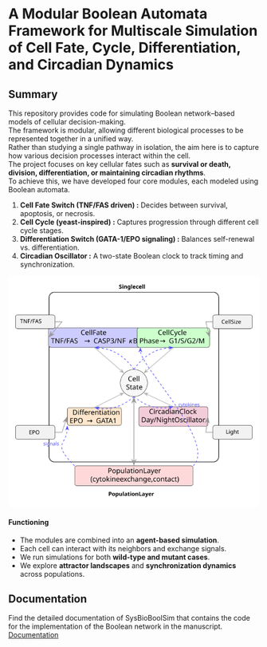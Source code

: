 # A Modular Boolean Automata Framework for Multiscale Simulation of Cell Fate, Cycle, Differentiation, and Circadian Dynamics

## Summary 
This repository provides code for simulating Boolean network–based models of cellular decision-making.  
The framework is modular, allowing different biological processes to be represented together in a unified way.  
Rather than studying a single pathway in isolation, the aim here is to capture how various decision processes interact within the cell.  
The project focuses on key cellular fates such as **survival or death, division, differentiation, or maintaining circadian rhythms**.  
To achieve this, we have developed four core modules, each modeled using Boolean automata.

1. **Cell Fate Switch (TNF/FAS driven) :** Decides between survival, apoptosis, or necrosis.  
2. **Cell Cycle (yeast-inspired) :** Captures progression through different cell cycle stages.  
3. **Differentiation Switch (GATA-1/EPO signaling) :** Balances self-renewal vs. differentiation.  
4. **Circadian Oscillator :** A two-state Boolean clock to track timing and synchronization.  
<p align="center">
  <img src="Structure.svg" width="750">
</p>


#### Functioning
- The modules are combined into an **agent-based simulation**.  
- Each cell can interact with its neighbors and exchange signals.  
- We run simulations for both **wild-type and mutant cases**.  
- We explore **attractor landscapes** and **synchronization dynamics** across populations.  

## Documentation
Find the detailed documentation of SysBioBoolSim that contains the code for the
implementation of the Boolean network in the manuscript.
[Documentation](https://github.com/Riddhiman2005/SysBioBoolSim/raw/main/Documentation.pdf)

